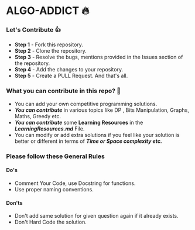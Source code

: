 # ALGO-ADDICT :fire:

### Let's Contribute :+1:
- **Step 1** - Fork this repository.
- **Step 2** - Clone the repository.
- **Step 3** - Resolve the bugs, mentions provided in the Issues section of the repository.
- **Step 4** - Add the changes to your repository.
- **Step 5** - Create a PULL Request. And that's all.

### What you can contribute in this repo? :punch:
- You can add your own competitive programming solutions. 
- ***You can contribute*** in various topics like DP , Bits Manipulation, Graphs, Maths, Greedy etc. 
- ***You can contribute*** some **Learning Resources** in the ***LearningResources.md*** File.
- You can modify or add extra solutions if you feel like your solution is better or different in terms of ***Time or Space complexity etc.***

### Please follow these General Rules
#### Do's
- Comment Your Code, use Docstring for functions.
- Use proper naming conventions.

#### Don'ts
- Don't add same solution for given question again if it already exists.
- Don't Hard Code the solution. 
